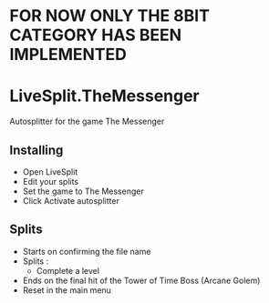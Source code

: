 # FOR NOW ONLY THE 8BIT CATEGORY HAS BEEN IMPLEMENTED

# LiveSplit.TheMessenger
Autosplitter for the game The Messenger

## Installing
  * Open LiveSplit
  * Edit your splits
  * Set the game to The Messenger
  * Click Activate autosplitter
  
## Splits
  * Starts on confirming the file name
  * Splits :
    * Complete a level
  * Ends on the final hit of the Tower of Time Boss (Arcane Golem)
  * Reset in the main menu